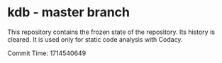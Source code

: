# kdb - master branch

This repository contains the frozen state of the repository.
Its history is cleared. It is used only for static code
analysis with Codacy.

Commit Time: 1714540649